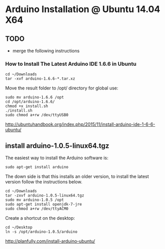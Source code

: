
# Arduino Installation @ Ubuntu 14.04 X64

## TODO

 * merge the following instructions


### How to Install The Latest Arduino IDE 1.6.6 in Ubuntu

```
cd ~/Downloads
tar -xvf arduino-1.6.6-*.tar.xz
```
Move the result folder to /opt/ directory for global use:

```
sudo mv arduino-1.6.6 /opt
cd /opt/arduino-1.6.6/
chmod +x install.sh
./install.sh
sudo chmod a+rw /dev/ttyUSB0
```

http://ubuntuhandbook.org/index.php/2015/11/install-arduino-ide-1-6-6-ubuntu/



## install arduino-1.0.5-linux64.tgz


The easiest way to install the Arduino software is:

```
sudo apt-get install arduino
```

The down side is that this installs an older version, to install the latest
version follow the instructions below.

```
cd ~/Downloads
tar -zxvf arduino-1.0.5-linux64.tgz
sudo mv arduino-1.0.5 /opt
sudo apt-get install openjdk-7-jre
sudo chmod a+rw /dev/ttyACM0
```
Create a shortcut on the desktop:
```
cd ~/Desktop
ln -s /opt/arduino-1.0.5/arduino
```

http://planfully.com/install-arduino-ubuntu/
